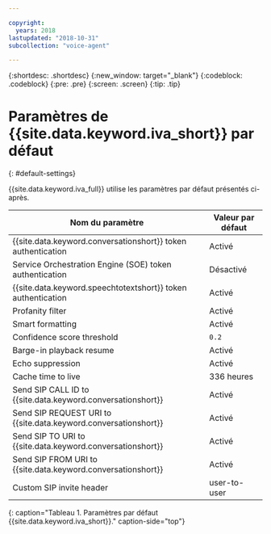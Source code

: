```yaml
---

copyright:
  years: 2018
lastupdated: "2018-10-31"
subcollection: "voice-agent"

---
```


{:shortdesc: .shortdesc}
{:new_window: target="_blank"}
{:codeblock: .codeblock}
{:pre: .pre}
{:screen: .screen}
{:tip: .tip}


# Paramètres de {{site.data.keyword.iva_short}} par défaut
{: #default-settings}

{{site.data.keyword.iva_full}} utilise les paramètres par défaut présentés ci-après.

| Nom du paramètre | Valeur par défaut |
|------|---------------|
| {{site.data.keyword.conversationshort}} token authentication| Activé |
| Service Orchestration Engine (SOE) token authentication| Désactivé |
| {{site.data.keyword.speechtotextshort}} token authentication| Activé |
| Profanity filter | Activé |
| Smart formatting | Activé |
| Confidence score threshold | `0.2` |
| Barge-in playback resume | Activé |
| Echo suppression | Activé |
| Cache time to live | 336 heures |
| Send SIP CALL ID to {{site.data.keyword.conversationshort}} | Activé |
| Send SIP REQUEST URI to {{site.data.keyword.conversationshort}} | Activé |
| Send SIP TO URI to {{site.data.keyword.conversationshort}} | Activé |
| Send SIP FROM URI to {{site.data.keyword.conversationshort}} | Activé |
| Custom SIP invite header | user-to-user |
{: caption="Tableau 1. Paramètres par défaut {{site.data.keyword.iva_short}}." caption-side="top"}
